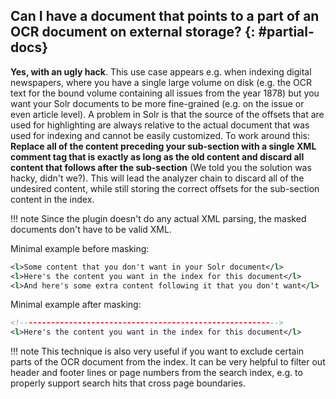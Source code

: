 ## Can I have a document that points to a part of an OCR document on external storage? {: #partial-docs}

**Yes, with an ugly hack**. This use case appears e.g. when indexing digital newspapers,
where you have a single large volume on disk (e.g. the OCR text for the bound volume containing all issues from the
year 1878) but you want your Solr documents to be more fine-grained (e.g. on the issue or even article level).
A problem in Solr is that the source of the offsets that are used for highlighting are always relative to the actual
document that was used for indexing and cannot be easily customized. To work around this:<br/>
**Replace all of the content preceding your sub-section with a single XML comment tag that is exactly as long as the
old content and discard all content that follows after the sub-section** (We told you the solution was hacky, didn't
we?). This will lead the analyzer chain to discard all of the undesired content, while still storing the correct offsets
for the sub-section content in the index.

!!! note
    Since the plugin doesn't do any actual XML parsing, the masked documents don't have to be valid XML.

Minimal example before masking:

```xml
<l>Some content that you don't want in your Solr document</l>
<l>Here's the content you want in the index for this document</l>
<l>And here's some extra content following it that you don't want</l>
```

Minimal example after masking:

```xml
<!---------------------------------------------------------->
<l>Here's the content you want in the index for this document</l>
```

!!! note
    This technique is also very useful if you want to exclude certain parts of the OCR document from the index.
    It can be very helpful to filter out header and footer lines or page numbers from the search index, e.g. to
    properly support search hits that cross page boundaries.